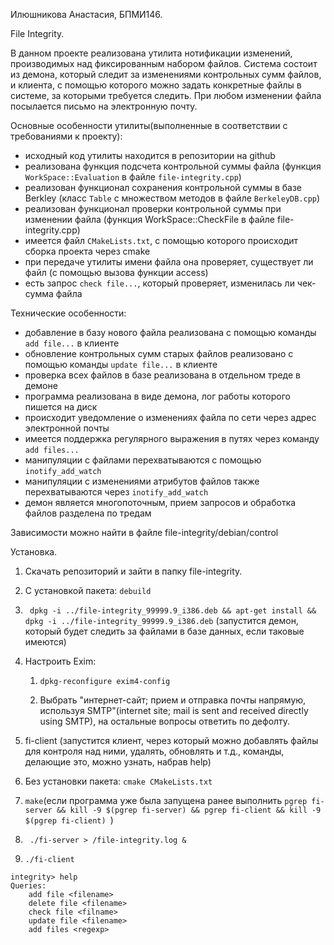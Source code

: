 Илюшникова Анастасия, БПМИ146.

File Integrity.

В данном проекте реализована утилита нотификации изменений, производимых над фиксированным набором файлов. Система состоит из демона, который следит за изменениями контрольных сумм файлов, и клиента, с помощью которого можно задать конкретные файлы в системе, за которыми требуется следить. При любом изменении файла посылается письмо на электронную почту.
 


Основные особенности утилиты(выполненные в соответствии с требованиями к проекту):
  - исходный код утилиты находится в репозитории на github
 
  - реализована функция подсчета контрольной суммы файла (функция  ```WorkSpace::Evaluation``` в файле ```file-integrity.cpp```)
 
  - реализован функционал сохранения контрольной суммы в базе Berkley (класс ```Table``` с множеством методов в файле ```BerkeleyDB.cpp```)
 
  - реализован функционал проверки контрольной суммы при изменении файла (функция WorkSpace::CheckFile в файле file-integrity.cpp)
 
  - имеется файл ```CMakeLists.txt```, с помощью которого происходит сборка проекта через cmake
 
  - при передаче утилиты имени файла она проверяет, существует ли файл (с помощью вызова функции access)
 
  - есть запрос ```check file...```, который проверяет, изменилась ли чек-сумма файла
 


Технические особенности:

  - добавление в базу нового файла реализована с помощью команды ```add file...``` в клиенте
 
  - обновление контрольных сумм старых файлов реализовано с помощью команды ```update file...``` в  клиенте
 
  - проверка всех файлов в базе реализована в отдельном треде в демоне
 
  - программа реализована в виде демона, лог работы которого пишется на диск
 
  - происходит уведомление о изменениях файла по сети через адрес электронной почты
 
  - имеется поддержка регулярного выражения в путях через команду ```add files...```
 
  - манипуляции с файлами перехватываются с помощью ```inotify_add_watch```
 
  - манипуляции с изменениями атрибутов файлов также перехватываются через ```inotify_add_watch```
 
  - демон является многопоточным, прием запросов и обработка файлов разделена по тредам


Зависимости можно найти в файле file-integrity/debian/control

Установка.

1. Скачать репозиторий и зайти в папку file-integrity.

2. С установкой пакета: ``` debuild ```

3. ``` dpkg -i ../file-integrity_99999.9_i386.deb && apt-get install && dpkg -i ../file-integrity_99999.9_i386.deb```  (запустится демон, который будет следить за файлами в базе данных, еcли таковые имеются)

4. Настроить Exim:
	1. ``` dpkg-reconfigure exim4-config ```

	2. Выбрать "интернет-сайт; прием и отправка почты напрямую, используя SMTP"(internet site; mail is sent and received directly using SMTP), на остальные вопросы ответить по дефолту.

5. fi-client (запустится клиент, через который можно добавлять файлы для контроля над ними, удалять, обновлять и т.д., команды, делающие это, можно узнать, набрав help)

2. Без установки пакета: ```cmake CMakeLists.txt```

3. ``` make ```(если программа уже была запущена ранее выполнить ```pgrep fi-server && kill -9 $(pgrep fi-server) && pgrep fi-client && kill -9 $(pgrep fi-client) ```)

4. ``` ./fi-server > /file-integrity.log &```

5. ``` ./fi-client  ```


```
integrity> help
Queries:
	add file <filename>
	delete file <filename>
	check file <filname>
	update file <filename>
	add files <regexp>
```




